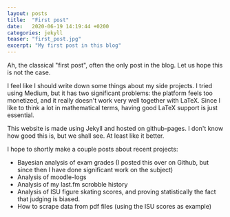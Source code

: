 ```yaml
---
layout: posts
title:  "First post"
date:   2020-06-19 14:19:44 +0200
categories: jekyll
teaser: "first_post.jpg"
excerpt: "My first post in this blog"
---
```


Ah, the classical "first post", often the only post in the blog. Let us hope this is not the case.

I feel like I should write down some things about my side projects. I tried using Medium, but it has
two significant problems: the platform feels too monetized, and it really doesn't work very well
together with LaTeX. Since I like to think a lot in mathematical terms, having good LaTeX support
is just essential.

This website is made using Jekyll and hosted on github-pages. I don't know how good this is, but we
shall see. At least like it better.

I hope to shortly make a couple posts about recent projects:

* Bayesian analysis of exam grades (I posted this over on Github, but since then I have done significant work on the subject)
* Analysis of moodle-logs
* Analysis of my last.fm scrobble history
* Analysis of ISU figure skating scores, and proving statistically the fact that judging is biased.
* How to scrape data from pdf files (using the ISU scores as example)
